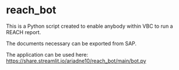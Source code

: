 # reach_bot

This is a Python script created to enable anybody within VBC to run a REACH report.

The documents necessary can be exported from SAP.

The application can be used here: https://share.streamlit.io/ariadne10/reach_bot/main/bot.py

